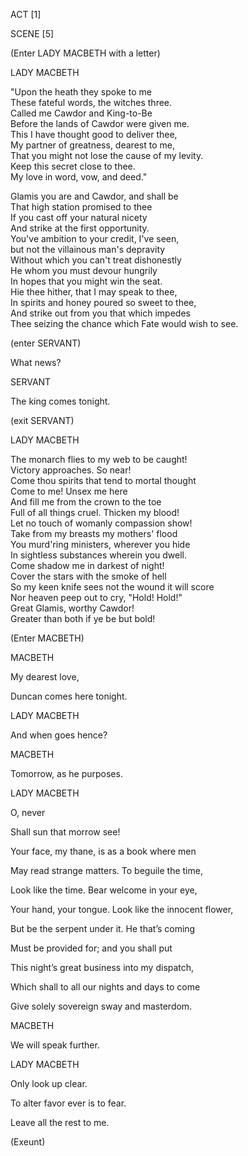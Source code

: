ACT \[1\]

SCENE \[5\]

(Enter LADY MACBETH with a letter)

LADY MACBETH

"Upon the heath they spoke to me  
These fateful words, the witches three.  
Called me Cawdor and King-to-Be  
Before the lands of Cawdor were given me.  
This I have thought good to deliver thee,  
My partner of greatness, dearest to me,  
That you might not lose the cause of my levity.  
Keep this secret close to thee.  
My love in word, vow, and deed."  
  
Glamis you are and Cawdor, and shall be  
That high station promised to thee  
If you cast off your natural nicety  
And strike at the first opportunity.  
You've ambition to your credit, I've seen,  
but not the villainous man's depravity  
Without which you can't treat dishonestly  
He whom you must devour hungrily  
In hopes that you might win the seat.  
Hie thee hither, that I may speak to thee,  
In spirits and honey poured so sweet to thee,  
And strike out from you that which impedes  
Thee seizing the chance which Fate would wish to see.  


(enter SERVANT)

  
What news?

SERVANT

The king comes tonight.  


(exit SERVANT)

LADY MACBETH

The monarch flies to my web to be caught!  
Victory approaches. So near!  
Come thou spirits that tend to mortal thought  
Come to me! Unsex me here  
And fill me from the crown to the toe  
Full of all things cruel. Thicken my blood!  
Let no touch of womanly compassion show!  
Take from my breasts my mothers' flood  
You murd'ring ministers, wherever you hide  
In sightless substances wherein you dwell.  
Come shadow me in darkest of night!  
Cover the stars with the smoke of hell  
So my keen knife sees not the wound it will score  
Nor heaven peep out to cry, "Hold! Hold!"  
Great Glamis, worthy Cawdor!  
Greater than both if ye be but bold!  


(Enter MACBETH)

MACBETH

My dearest love,

Duncan comes here tonight.

LADY MACBETH

And when goes hence?

MACBETH

Tomorrow, as he purposes.

LADY MACBETH

O, never

Shall sun that morrow see!

Your face, my thane, is as a book where men

May read strange matters. To beguile the time,

Look like the time. Bear welcome in your eye,

Your hand, your tongue. Look like the innocent flower,

But be the serpent under it. He that’s coming

Must be provided for; and you shall put

This night’s great business into my dispatch,

Which shall to all our nights and days to come

Give solely sovereign sway and masterdom.

MACBETH

We will speak further.

LADY MACBETH

Only look up clear.

To alter favor ever is to fear.

Leave all the rest to me.

(Exeunt)